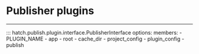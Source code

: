 # Publisher plugins

-----

::: hatch.publish.plugin.interface.PublisherInterface
    options:
      members:
      - PLUGIN_NAME
      - app
      - root
      - cache_dir
      - project_config
      - plugin_config
      - publish
